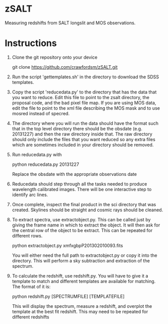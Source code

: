 zSALT
=====

Measuring redshifts from SALT longslit and MOS observations.  


Instructions
============

1. Clone the git repository onto your device

   git clone https://github.com/crawfordsm/zSALT.git

2. Run the script 'gettemplates.sh' in the directory to download
   the SDSS templates. 

3. Copy the script 'reducedata.py' to the directory that has the
   data that you want to reduce.   Edit this file to point to the 
   zsalt directory, the proposal code, and the bad pixel file map.
   If you are using MOS data, edit the file to point to the xml
   file describing the MOS mask and to use mosred instead of
   specred.

4. The directory where you will run the data should have the format
   such that in the top level directory there should be the
   obsdate (e.g. 20131227) and then the raw directory inside that.
   The raw directory should only include the files that you want
   reduced so any extra files which are sometimes included in your
   directory should be removed.

5. Run reducedata.py with

   python reducedata.py 20131227

   Replace the obsdate with the appropriate observations date

6. Reducedata should step through all the tasks needed to produce
   wavelength calibrated images.   There will be one interactive
   step to identify arc lines.

7. Once complete, inspect the final product in the sci directory
   that was created.  Skylines should be straight and cosmic
   rays should be cleaned. 

8. To extract spectra, use extractobject.py.  This can be called just
   by giving the frame name in which to extract the object.  It will
   then ask for the central row of the object to be extract.  This 
   can be repeated for different rows. 

   python extractobject.py xmfxgbpP201302010093.fits

   You will either need the full path to extractobject.py or copy it 
   into the directory.  This will perform a sky subtraction and 
   extraction of the spectrum.

9. To calculate the redshift, use redshift.py. You will have to give
   it a template to match and different templates are available 
   for matching.  The format of it is:
 
   python redshift.py [SPECTRUMFILE] [TEMPLATEFILE]

   This will display the spectrum, measure a redshift, and overplot
   the template at the best fit redshift.  This may need to be 
   repeated for different redshifts


